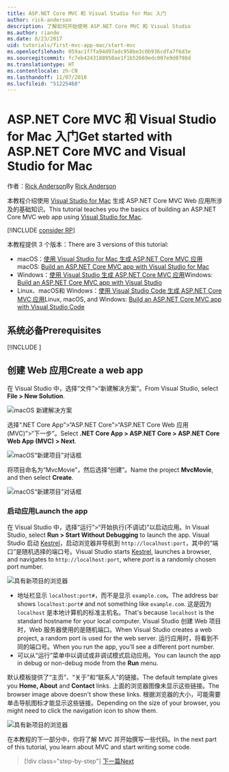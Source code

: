 ```yaml
---
title: ASP.NET Core MVC 和 Visual Studio for Mac 入门
author: rick-anderson
description: 了解如何开始使用 ASP.NET Core MVC 和 Visual Studio
ms.author: riande
ms.date: 8/23/2017
uid: tutorials/first-mvc-app-mac/start-mvc
ms.openlocfilehash: 059ac1f7fa94d97adc958be3c0b936cdfa7f6d3e
ms.sourcegitcommit: fc7eb4243188950ae1f1b52669edc007e9d0798d
ms.translationtype: HT
ms.contentlocale: zh-CN
ms.lasthandoff: 11/07/2018
ms.locfileid: "51225468"
---
```

# <a name="get-started-with-aspnet-core-mvc-and-visual-studio-for-mac"></a><span data-ttu-id="21268-103">ASP.NET Core MVC 和 Visual Studio for Mac 入门</span><span class="sxs-lookup"><span data-stu-id="21268-103">Get started with ASP.NET Core MVC and Visual Studio for Mac</span></span>

<span data-ttu-id="21268-104">作者：[Rick Anderson](https://twitter.com/RickAndMSFT)</span><span class="sxs-lookup"><span data-stu-id="21268-104">By [Rick Anderson](https://twitter.com/RickAndMSFT)</span></span>

<span data-ttu-id="21268-105">本教程介绍使用 [Visual Studio for Mac](https://www.visualstudio.com/vs/visual-studio-mac/) 生成 ASP.NET Core MVC Web 应用所涉及的基础知识。</span><span class="sxs-lookup"><span data-stu-id="21268-105">This tutorial teaches you the basics of building an ASP.NET Core MVC web app using [Visual Studio for Mac](https://www.visualstudio.com/vs/visual-studio-mac/).</span></span> 

[!INCLUDE [consider RP](../../includes/razor.md)]

<span data-ttu-id="21268-106">本教程提供 3 个版本：</span><span class="sxs-lookup"><span data-stu-id="21268-106">There are 3 versions of this tutorial:</span></span>

* <span data-ttu-id="21268-107">macOS：[使用 Visual Studio for Mac 生成 ASP.NET Core MVC 应用](xref:tutorials/first-mvc-app-mac/start-mvc)</span><span class="sxs-lookup"><span data-stu-id="21268-107">macOS: [Build an ASP.NET Core MVC app with Visual Studio for Mac](xref:tutorials/first-mvc-app-mac/start-mvc)</span></span>
* <span data-ttu-id="21268-108">Windows：[使用 Visual Studio 生成 ASP.NET Core MVC 应用](xref:tutorials/first-mvc-app/start-mvc)</span><span class="sxs-lookup"><span data-stu-id="21268-108">Windows: [Build an ASP.NET Core MVC app with Visual Studio](xref:tutorials/first-mvc-app/start-mvc)</span></span>
* <span data-ttu-id="21268-109">Linux、macOS和 Windows：[使用 Visual Studio Code 生成 ASP.NET Core MVC 应用](xref:tutorials/first-mvc-app-xplat/start-mvc)</span><span class="sxs-lookup"><span data-stu-id="21268-109">Linux, macOS, and Windows: [Build an ASP.NET Core MVC app with Visual Studio Code](xref:tutorials/first-mvc-app-xplat/start-mvc)</span></span>

## <a name="prerequisites"></a><span data-ttu-id="21268-110">系统必备</span><span class="sxs-lookup"><span data-stu-id="21268-110">Prerequisites</span></span>

[!INCLUDE [](~/includes/net-core-prereqs-macos.md)]

## <a name="create-a-web-app"></a><span data-ttu-id="21268-111">创建 Web 应用</span><span class="sxs-lookup"><span data-stu-id="21268-111">Create a web app</span></span>

<span data-ttu-id="21268-112">在 Visual Studio 中，选择“文件”>“新建解决方案”。</span><span class="sxs-lookup"><span data-stu-id="21268-112">From Visual Studio, select **File > New Solution**.</span></span>

![macOS 新建解决方案](../first-web-api-mac/_static/sln.png)

<span data-ttu-id="21268-114">选择“.NET Core App”>“ASP.NET Core”>“ASP.NET Core Web 应用 (MVC)”>“下一步”。</span><span class="sxs-lookup"><span data-stu-id="21268-114">Select **.NET Core App >  ASP.NET Core > ASP.NET Core Web App (MVC) > Next**.</span></span>

![macOS“新建项目”对话框](start-mvc/1.png)

<span data-ttu-id="21268-116">将项目命名为“MvcMovie”，然后选择“创建”。</span><span class="sxs-lookup"><span data-stu-id="21268-116">Name the project **MvcMovie**, and then select **Create**.</span></span>

![macOS“新建项目”对话框](start-mvc/2.png)

### <a name="launch-the-app"></a><span data-ttu-id="21268-118">启动应用</span><span class="sxs-lookup"><span data-stu-id="21268-118">Launch the app</span></span>

<span data-ttu-id="21268-119">在 Visual Studio 中，选择“运行”>“开始执行(不调试)”以启动应用。</span><span class="sxs-lookup"><span data-stu-id="21268-119">In Visual Studio, select **Run > Start Without Debugging** to launch the app.</span></span> <span data-ttu-id="21268-120">Visual Studio 启动 [Kestrel](xref:fundamentals/servers/index#kestrel)，启动浏览器并导航到 `http://localhost:port`，其中的“端口”是随机选择的端口号。</span><span class="sxs-lookup"><span data-stu-id="21268-120">Visual Studio starts [Kestrel](xref:fundamentals/servers/index#kestrel), launches a browser, and navigates to `http://localhost:port`, where *port* is a randomly chosen port number.</span></span>

![具有新项目的浏览器](start-mvc/b1.png)

* <span data-ttu-id="21268-122">地址栏显示 `localhost:port#`，而不是显示 `example.com`。</span><span class="sxs-lookup"><span data-stu-id="21268-122">The address bar shows `localhost:port#` and not something like `example.com`.</span></span> <span data-ttu-id="21268-123">这是因为 `localhost` 是本地计算机的标准主机名。</span><span class="sxs-lookup"><span data-stu-id="21268-123">That's because `localhost` is the standard hostname for your local computer.</span></span> <span data-ttu-id="21268-124">Visual Studio 创建 Web 项目时，Web 服务器使用的是随机端口。</span><span class="sxs-lookup"><span data-stu-id="21268-124">When Visual Studio creates a web project, a random port is used for the web server.</span></span> <span data-ttu-id="21268-125">运行应用时，将看到不同的端口号。</span><span class="sxs-lookup"><span data-stu-id="21268-125">When you run the app, you'll see a different port number.</span></span>
* <span data-ttu-id="21268-126">可以从“运行”菜单中以调试或非调试模式启动应用。</span><span class="sxs-lookup"><span data-stu-id="21268-126">You can launch the app in debug or non-debug mode from the **Run** menu.</span></span>

<span data-ttu-id="21268-127">默认模板提供了“主页”、“关于”和“联系人”的链接。</span><span class="sxs-lookup"><span data-stu-id="21268-127">The default template gives you **Home, About** and **Contact** links.</span></span> <span data-ttu-id="21268-128">上面的浏览器图像未显示这些链接。</span><span class="sxs-lookup"><span data-stu-id="21268-128">The browser image above doesn't show these links.</span></span> <span data-ttu-id="21268-129">根据浏览器的大小，可能需要单击导航图标才能显示这些链接。</span><span class="sxs-lookup"><span data-stu-id="21268-129">Depending on the size of your browser, you might need to click the navigation icon to show them.</span></span>

![具有新项目的浏览器](start-mvc/b2.png)

<span data-ttu-id="21268-131">在本教程的下一部分中，你将了解 MVC 并开始撰写一些代码。</span><span class="sxs-lookup"><span data-stu-id="21268-131">In the next part of this tutorial, you learn about MVC and start writing some code.</span></span>

> [!div class="step-by-step"]
> [<span data-ttu-id="21268-132">下一篇</span><span class="sxs-lookup"><span data-stu-id="21268-132">Next</span></span>](adding-controller.md)  
